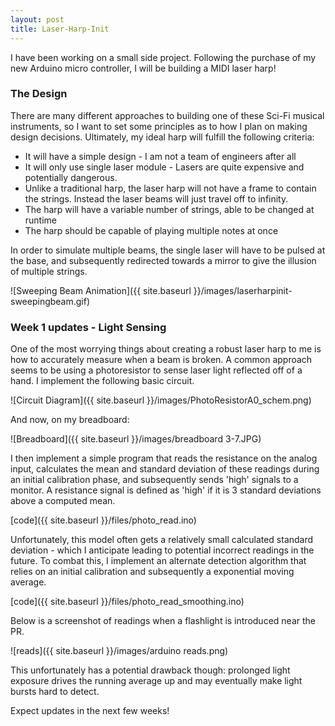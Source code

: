 ```yaml
---
layout: post
title: Laser-Harp-Init
---
```


I have been working on a small side project. Following the purchase of my new
Arduino micro controller, I will be building a MIDI laser harp!

### The Design

There are many different approaches to building one of these Sci-Fi musical
instruments, so I want to set some principles as to how I plan on making design
decisions. Ultimately, my ideal harp will fulfill the following criteria:

* It will have a simple design - I am not a team of engineers after all
* It will only use single laser module - Lasers are quite expensive and
potentially dangerous.
* Unlike a traditional harp, the laser harp will not have a frame to contain
the strings. Instead the laser beams will just travel off to infinity.
* The harp will have a variable number of strings, able to be changed at runtime
* The harp should be capable of playing multiple notes at once

In order to simulate multiple beams, the single laser will have to be pulsed at
the base, and subsequently redirected towards a mirror to give the illusion of
multiple strings.

![Sweeping Beam Animation]({{ site.baseurl }}/images/laserharpinit-sweepingbeam.gif)


### Week 1 updates - Light Sensing

One of the most worrying things about creating a robust laser harp to me is how
to accurately measure when a beam is broken. A common approach seems to be
using a photoresistor to sense laser light reflected off of a hand. I implement
the following basic circuit.

![Circuit Diagram]({{ site.baseurl }}/images/PhotoResistorA0_schem.png)

And now, on my breadboard:

![Breadboard]({{ site.baseurl }}/images/breadboard 3-7.JPG)

I then implement a simple program that reads the resistance on the analog input,
calculates the mean and standard deviation of these readings during an initial
calibration phase, and subsequently sends 'high' signals to a monitor. A
resistance signal is defined as 'high' if it is 3 standard deviations above a
computed mean.

[code]({{ site.baseurl }}/files/photo_read.ino)

Unfortunately, this model often gets a relatively small calculated standard
deviation - which I anticipate leading to potential incorrect readings in the
future. To combat this, I implement an alternate detection algorithm that relies
on an initial calibration and subsequently a exponential moving average.

[code]({{ site.baseurl }}/files/photo_read_smoothing.ino)

Below is a screenshot of readings when a flashlight is introduced near the PR.

![reads]({{ site.baseurl }}/images/arduino reads.png)

This unfortunately has a potential drawback though: prolonged light exposure
drives the running average up and may eventually make light bursts hard to
detect.



Expect updates in the next few weeks!
